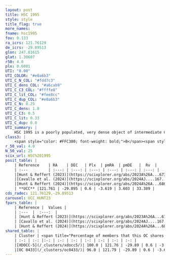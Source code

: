 ```yaml
---
layout: post
title: HSC 1995
style: style
title_flag: true
more_names: 
fname: hsc1995
fov: 0.133
ra_icrs: 121.76129
de_icrs: -29.89513
glon: 247.81615
glat: 1.30607
r50: 4.0
plx: 0.6001
UTI: "0.00"
UTI_COLOR: "#e0a6b3"
UTI_C_N_COL: "#fdd7c3"
UTI_C_dens_COL: "#a6cab9"
UTI_C_C3_COL: "#ffffe8"
UTI_C_lit_COL: "#fee8cc"
UTI_C_dup_COL: "#e0a6b3"
UTI_C_N: 0.25
UTI_C_dens: 1.0
UTI_C_C3: 0.5
UTI_C_lit: 0.33
UTI_C_dup: 0.0
UTI_summary: |
    HSC 1995 is a poorly populated, very dense object of intermediate C3 quality. It was recently reported in the literature.<br><br><span style="color: #99180f; font-weight: bold;">Warning: </span>This is very likely a duplicate object, which shares a large percentage of members with at least one previously reported entry.
class3: |
    <span style="color: #FFC300; font-weight: bold;">B</span><span style="color: #FFC300; font-weight: bold;">B</span>
r_50_val: 4.0
N_50_val: 25
scix_url: HSC%201995
posit_table: |
    | Reference    | RA    | DEC   | Plx  | pmRA  | pmDE   |  Rv  |
    | :---         | :---: | :---: | :---: | :---: | :---: | :---: |
    |[Hunt & Reffert (2023)](https://scixplorer.org/abs/2023A%26A...673A.114H) | 121.761 | -29.887 | 0.597 | -3.639 | 3.619 | 47.231 |
    |[Cavallo et al. (2024)](https://scixplorer.org/abs/2024AJ....167...12C) | 121.765 | -29.913 | 0.597 | -- | -- | -- |
    |[Hunt & Reffert (2024)](https://scixplorer.org/abs/2024A%26A...686A..42H) | 121.761 | -29.887 | 0.597 | -3.639 | 3.619 | 47.231 |
    | **UCC** |121.761 | -29.895 | 0.6 | -3.619 | 3.603 | 33.389 | 
cds_radec: 121.76129,-29.89513
carousel: UCC_HUNT23
fpars_table: |
    | Reference |  Values |
    | :---  |  :---:  |
    | [Hunt & Reffert (2023)](https://scixplorer.org/abs/2023A%26A...673A.114H) | `AV50=0.233, diffAV50=0.632, MOD50=11.026, logAge50=8.717` |
    | [Cavallo et al. (2024)](https://scixplorer.org/abs/2024AJ....167...12C) | `AV50=0.63, dMod50=10.86, logAge50=8.27, [Fe/H]50=-0.23` |
    | [Hunt & Reffert (2024)](https://scixplorer.org/abs/2024A%26A...686A..42H) | `MassJ=194.043` |
shared_table: |
    | Cluster | <span title="Percentage of members that this OC shares with the ones listed">%</span>   | RA   | DEC   | Plx   | pmRA  | pmDE  | Rv | UTI |
    | :-: | :-: |:-: | :-: | :-: | :-: | :-: | :-: | :-: |
    |[XDOCC-5](/_clusters/xdocc5/)| 100.0 | 121.76 | -29.89 | 0.6 | -3.62 | 3.6 | 35.87 |0.55 |
    |[OC 0433](/_clusters/oc0433/)| 96.0 | 121.79 | -29.89 | 0.6 | -3.61 | 3.61 | 33.39 |0.0 |
---
```

